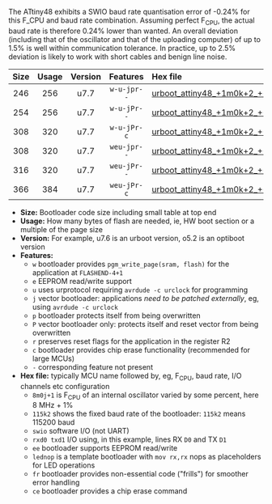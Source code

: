 The ATtiny48 exhibits a SWIO baud rate quantisation error of -0.24% for this F_CPU and baud rate combination. Assuming perfect F<sub>CPU</sub>, the actual baud rate is therefore 0.24% lower than wanted. An overall deviation (including that of the oscillator and that of the uploading computer) of up to 1.5% is well within communication tolerance. In practice, up to 2.5% deviation is likely to work with short cables and benign line noise.

|Size|Usage|Version|Features|Hex file|
|:-:|:-:|:-:|:-:|:--|
|246|256|u7.7|`w-u-jpr--`|[urboot_attiny48_+1m0k+2_+++4k8_swio_rxb0_txb1_lednop.hex](https://raw.githubusercontent.com/stefanrueger/urboot.hex/main/mcus/attiny48/internal_oscillator/fcpu_+1m0k+2/br_+++4k8/urboot_attiny48_+1m0k+2_+++4k8_swio_rxb0_txb1_lednop.hex)|
|254|256|u7.7|`w-u-jPr--`|[urboot_attiny48_+1m0k+2_+++4k8_swio_rxb0_txb1.hex](https://raw.githubusercontent.com/stefanrueger/urboot.hex/main/mcus/attiny48/internal_oscillator/fcpu_+1m0k+2/br_+++4k8/urboot_attiny48_+1m0k+2_+++4k8_swio_rxb0_txb1.hex)|
|308|320|u7.7|`w-u-jPr-c`|[urboot_attiny48_+1m0k+2_+++4k8_swio_rxb0_txb1_lednop_fr_ce.hex](https://raw.githubusercontent.com/stefanrueger/urboot.hex/main/mcus/attiny48/internal_oscillator/fcpu_+1m0k+2/br_+++4k8/urboot_attiny48_+1m0k+2_+++4k8_swio_rxb0_txb1_lednop_fr_ce.hex)|
|308|320|u7.7|`weu-jpr--`|[urboot_attiny48_+1m0k+2_+++4k8_swio_rxb0_txb1_ee_lednop.hex](https://raw.githubusercontent.com/stefanrueger/urboot.hex/main/mcus/attiny48/internal_oscillator/fcpu_+1m0k+2/br_+++4k8/urboot_attiny48_+1m0k+2_+++4k8_swio_rxb0_txb1_ee_lednop.hex)|
|316|320|u7.7|`weu-jPr--`|[urboot_attiny48_+1m0k+2_+++4k8_swio_rxb0_txb1_ee.hex](https://raw.githubusercontent.com/stefanrueger/urboot.hex/main/mcus/attiny48/internal_oscillator/fcpu_+1m0k+2/br_+++4k8/urboot_attiny48_+1m0k+2_+++4k8_swio_rxb0_txb1_ee.hex)|
|366|384|u7.7|`weu-jPr-c`|[urboot_attiny48_+1m0k+2_+++4k8_swio_rxb0_txb1_ee_lednop_fr_ce.hex](https://raw.githubusercontent.com/stefanrueger/urboot.hex/main/mcus/attiny48/internal_oscillator/fcpu_+1m0k+2/br_+++4k8/urboot_attiny48_+1m0k+2_+++4k8_swio_rxb0_txb1_ee_lednop_fr_ce.hex)|

- **Size:** Bootloader code size including small table at top end
- **Usage:** How many bytes of flash are needed, ie, HW boot section or a multiple of the page size
- **Version:** For example, u7.6 is an urboot version, o5.2 is an optiboot version
- **Features:**
  + `w` bootloader provides `pgm_write_page(sram, flash)` for the application at `FLASHEND-4+1`
  + `e` EEPROM read/write support
  + `u` uses urprotocol requiring `avrdude -c urclock` for programming
  + `j` vector bootloader: applications *need to be patched externally*, eg, using `avrdude -c urclock`
  + `p` bootloader protects itself from being overwritten
  + `P` vector bootloader only: protects itself and reset vector from being overwritten
  + `r` preserves reset flags for the application in the register R2
  + `c` bootloader provides chip erase functionality (recommended for large MCUs)
  + `-` corresponding feature not present
- **Hex file:** typically MCU name followed by, eg, F<sub>CPU</sub>, baud rate, I/O channels etc configuration
  + `8m0j+1` is F<sub>CPU</sub> of an internal oscillator varied by some percent, here 8 MHz + 1%
  + `115k2` shows the fixed baud rate of the bootloader: `115k2` means 115200 baud
  + `swio` software I/O (not UART)
  + `rxd0 txd1` I/O using, in this example, lines RX `D0` and TX `D1`
  + `ee` bootloader supports EEPROM read/write
  + `lednop` is a template bootloader with `mov rx,rx` nops as placeholders for LED operations
  + `fr` bootloader provides non-essential code ("frills") for smoother error handling
  + `ce` bootloader provides a chip erase command
